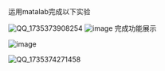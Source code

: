 运用matalab完成以下实验

![QQ_1735373908254](https://github.com/user-attachments/assets/b12849c1-284f-4742-a9d3-749a24c83b7b)
![image](https://github.com/user-attachments/assets/e8632a1a-9cae-46be-a44e-3bf137f13ef8)
完成功能展示

![image](https://github.com/user-attachments/assets/0ae21f95-d720-41e6-9d30-a292fa07b0da)

![QQ_1735374271458](https://github.com/user-attachments/assets/44315776-41f6-4e29-b508-0e4449c8618c)





